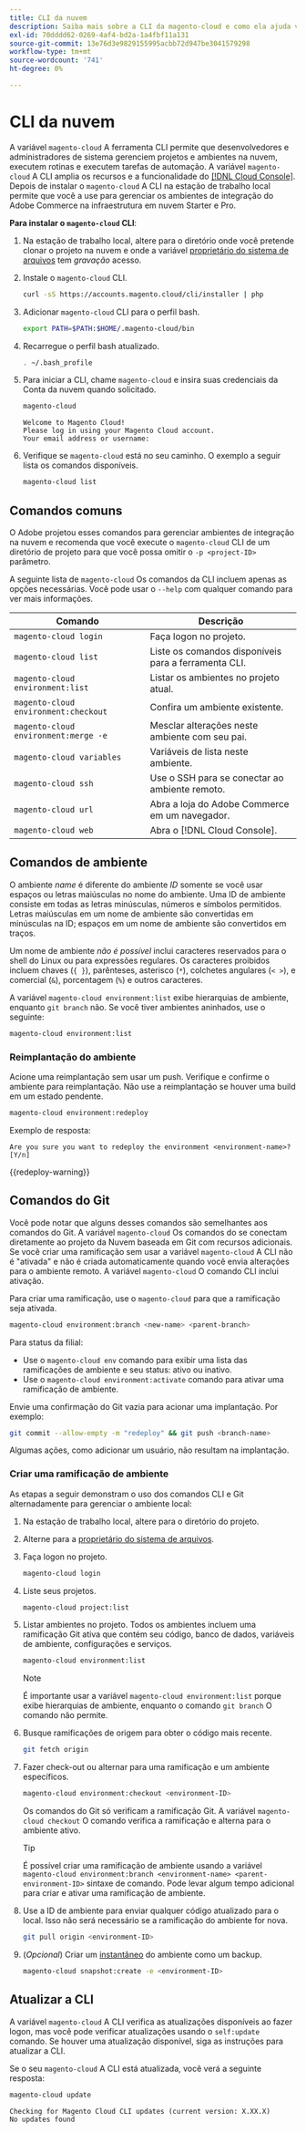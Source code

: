 ```yaml
---
title: CLI da nuvem
description: Saiba mais sobre a CLI da magento-cloud e como ela ajuda você a gerenciar ambientes de desenvolvimento locais para seu projeto de infraestrutura do Adobe Commerce na nuvem.
exl-id: 70dddd62-0269-4af4-bd2a-1a4fbf11a131
source-git-commit: 13e76d3e9829155995acbb72d947be3041579298
workflow-type: tm+mt
source-wordcount: '741'
ht-degree: 0%

---
```



# CLI da nuvem

A variável `magento-cloud` A ferramenta CLI permite que desenvolvedores e administradores de sistema gerenciem projetos e ambientes na nuvem, executem rotinas e executem tarefas de automação. A variável `magento-cloud` A CLI amplia os recursos e a funcionalidade do [[!DNL Cloud Console]](../../get-started/cloud-console.md). Depois de instalar o `magento-cloud` A CLI na estação de trabalho local permite que você a use para gerenciar os ambientes de integração do Adobe Commerce na infraestrutura em nuvem Starter e Pro.

**Para instalar o `magento-cloud` CLI**:

1. Na estação de trabalho local, altere para o diretório onde você pretende clonar o projeto na nuvem e onde a variável [proprietário do sistema de arquivos](https://experienceleague.adobe.com/docs/commerce-operations/installation-guide/prerequisites/file-system/configure-permissions.html) tem _gravação_ acesso.

1. Instale o `magento-cloud` CLI.

   ```bash
   curl -sS https://accounts.magento.cloud/cli/installer | php
   ```

1. Adicionar `magento-cloud` CLI para o perfil bash.

   ```bash
   export PATH=$PATH:$HOME/.magento-cloud/bin
   ```

1. Recarregue o perfil bash atualizado.

   ```bash
   . ~/.bash_profile
   ```

1. Para iniciar a CLI, chame `magento-cloud` e insira suas credenciais da Conta da nuvem quando solicitado.

   ```bash
   magento-cloud
   ```

   ```terminal
   Welcome to Magento Cloud!
   Please log in using your Magento Cloud account.
   Your email address or username:
   ```

1. Verifique se `magento-cloud` está no seu caminho. O exemplo a seguir lista os comandos disponíveis.

   ```bash
   magento-cloud list
   ```

## Comandos comuns

O Adobe projetou esses comandos para gerenciar ambientes de integração na nuvem e recomenda que você execute o `magento-cloud` CLI de um diretório de projeto para que você possa omitir o `-p <project-ID>` parâmetro.

A seguinte lista de `magento-cloud` Os comandos da CLI incluem apenas as opções necessárias. Você pode usar o `--help` com qualquer comando para ver mais informações.

| Comando | Descrição |
| ------------------------------------ | -------------------------------------------------- |
| `magento-cloud login` | Faça logon no projeto. |
| `magento-cloud list` | Liste os comandos disponíveis para a ferramenta CLI. |
| `magento-cloud environment:list` | Listar os ambientes no projeto atual. |
| `magento-cloud environment:checkout` | Confira um ambiente existente. |
| `magento-cloud environment:merge -e` | Mesclar alterações neste ambiente com seu pai. |
| `magento-cloud variables` | Variáveis de lista neste ambiente. |
| `magento-cloud ssh` | Use o SSH para se conectar ao ambiente remoto. |
| `magento-cloud url` | Abra a loja do Adobe Commerce em um navegador. |
| `magento-cloud web` | Abra o [!DNL Cloud Console]. |

## Comandos de ambiente

O ambiente _name_ é diferente do ambiente _ID_ somente se você usar espaços ou letras maiúsculas no nome do ambiente. Uma ID de ambiente consiste em todas as letras minúsculas, números e símbolos permitidos. Letras maiúsculas em um nome de ambiente são convertidas em minúsculas na ID; espaços em um nome de ambiente são convertidos em traços.

Um nome de ambiente _não é possível_ inclui caracteres reservados para o shell do Linux ou para expressões regulares. Os caracteres proibidos incluem chaves (`{ }`), parênteses, asterisco (`*`), colchetes angulares (`< >`), e comercial (`&`), porcentagem (`%`) e outros caracteres.

A variável `magento-cloud environment:list` exibe hierarquias de ambiente, enquanto `git branch` não. Se você tiver ambientes aninhados, use o seguinte:

```bash
magento-cloud environment:list
```

### Reimplantação do ambiente

Acione uma reimplantação sem usar um push. Verifique e confirme o ambiente para reimplantação. Não use a reimplantação se houver uma build em um estado pendente.

```bash
magento-cloud environment:redeploy
```

Exemplo de resposta:

```terminal
Are you sure you want to redeploy the environment <environment-name>? [Y/n]
```

{{redeploy-warning}}

## Comandos do Git

Você pode notar que alguns desses comandos são semelhantes aos comandos do Git. A variável `magento-cloud` Os comandos do se conectam diretamente ao projeto da Nuvem baseada em Git com recursos adicionais. Se você criar uma ramificação sem usar a variável `magento-cloud` A CLI não é &quot;ativada&quot; e não é criada automaticamente quando você envia alterações para o ambiente remoto. A variável `magento-cloud` O comando CLI inclui ativação.

Para criar uma ramificação, use o `magento-cloud` para que a ramificação seja ativada.

```bash
magento-cloud environment:branch <new-name> <parent-branch>
```

Para status da filial:

- Use o `magento-cloud env` comando para exibir uma lista das ramificações de ambiente e seu status: ativo ou inativo.
- Use o `magento-cloud environment:activate` comando para ativar uma ramificação de ambiente.

Envie uma confirmação do Git vazia para acionar uma implantação. Por exemplo:

```bash
git commit --allow-empty -m "redeploy" && git push <branch-name>
```

Algumas ações, como adicionar um usuário, não resultam na implantação.

### Criar uma ramificação de ambiente

As etapas a seguir demonstram o uso dos comandos CLI e Git alternadamente para gerenciar o ambiente local:

1. Na estação de trabalho local, altere para o diretório do projeto.

1. Alterne para a [proprietário do sistema de arquivos](https://experienceleague.adobe.com/docs/commerce-operations/installation-guide/prerequisites/file-system/configure-permissions.html).

1. Faça logon no projeto.

   ```bash
   magento-cloud login
   ```

1. Liste seus projetos.

   ```bash
   magento-cloud project:list
   ```

1. Listar ambientes no projeto. Todos os ambientes incluem uma ramificação Git ativa que contém seu código, banco de dados, variáveis de ambiente, configurações e serviços.

   ```bash
   magento-cloud environment:list
   ```

   >[!NOTE]
   >
   >É importante usar a variável `magento-cloud environment:list` porque exibe hierarquias de ambiente, enquanto o comando `git branch` O comando não permite.

1. Busque ramificações de origem para obter o código mais recente.

   ```bash
   git fetch origin
   ```

1. Fazer check-out ou alternar para uma ramificação e um ambiente específicos.

   ```bash
   magento-cloud environment:checkout <environment-ID>
   ```

   Os comandos do Git só verificam a ramificação Git. A variável `magento-cloud checkout` O comando verifica a ramificação e alterna para o ambiente ativo.

   >[!TIP]
   >
   >É possível criar uma ramificação de ambiente usando a variável `magento-cloud environment:branch <environment-name> <parent-environment-ID>` sintaxe de comando. Pode levar algum tempo adicional para criar e ativar uma ramificação de ambiente.

1. Use a ID de ambiente para enviar qualquer código atualizado para o local. Isso não será necessário se a ramificação do ambiente for nova.

   ```bash
   git pull origin <environment-ID>
   ```

1. (_Opcional_) Criar um [instantâneo](../storage/snapshots.md) do ambiente como um backup.

   ```bash
   magento-cloud snapshot:create -e <environment-ID>
   ```

## Atualizar a CLI

A variável `magento-cloud` A CLI verifica as atualizações disponíveis ao fazer logon, mas você pode verificar atualizações usando o `self:update` comando. Se houver uma atualização disponível, siga as instruções para atualizar a CLI.

Se o seu `magento-cloud` A CLI está atualizada, você verá a seguinte resposta:

```bash
magento-cloud update
```

```terminal
Checking for Magento Cloud CLI updates (current version: X.XX.X)
No updates found
```
